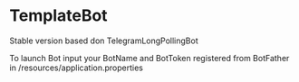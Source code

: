 # TemplateBot
Stable version based don TelegramLongPollingBot

To launch Bot input your BotName and BotToken registered from BotFather in /resources/application.properties
